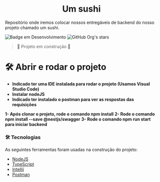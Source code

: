 <h1 align="center"> Um sushi  </h1>

Repositório onde iremos colocar nossos entregáveis de backend do nosso projeto chamado um sushi.

![Badge em Desenvolvimento](http://img.shields.io/static/v1?label=STATUS&message=EM%20DESENVOLVIMENTO&color=GREEN&style=for-the-badge)
![GitHub Org's stars](https://img.shields.io/github/stars/camilafernanda?style=social)
> :construction: Projeto em construção :construction:


# 🛠️ Abrir e rodar o projeto

- **Indicado ter uma IDE instalada para rodar o projeto (Usamos Visual Studio Code)**
- **Instalar nodeJS**
- **Indicado ter instalado o postman para ver as respostas das requisições**

**1- Após clonar o projeto, rode o comando npm install**
**2- Rode o comando npm install --save @nestjs/swagger**
**3- Rode o comando npm run start para iniciar backend**

### 🛠 Tecnologias

As seguintes ferramentas foram usadas na construção do projeto:

- [NodeJS](https://nodejs.org/pt/download)
- [TypeScript](https://www.typescriptlang.org)
- [Intellij](https://www.jetbrains.com/idea/)
- [Postman](https://www.postman.com/downloads/)


